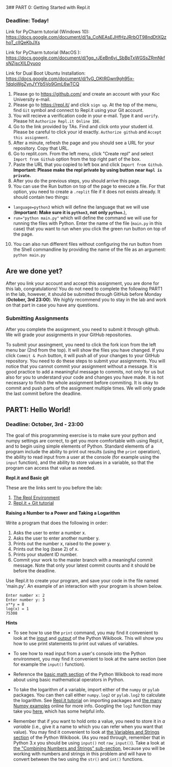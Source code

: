 3## PART 0: Getting Started with Repl.it
### Deadline: Today!


Link for PyCharm tutorial (Windows 10):
https://docs.google.com/document/d/1a_CoNEAsEJHfHzJRrbOT98ndDtXQzhoT_cllQeKbJXs

Link for PyCharm tutorial (MacOS
):
https://docs.google.com/document/d/1gq_rJEeBn6vj_SbBpTxWGSsZRmNkfsNZjscXILDyuoo

Link for Dual Boot Ubuntu Installation: 
https://docs.google.com/document/d/1vG_OKtRGwn9gh95x-1dqloWgZynJYYb5Vo9GmL6wTCQ

1. Please go to https://github.com/ and create an account with your Koc University e-mail.
2. Please go to https://repl.it/ and click `sign up`. At the top of the menu, find `Git` symbol and connect to Repl.it using your Git account.
3. You will recieve a verification code in your e-mail. Type it and `verify`. Please hit `Authorize Repl.it Online IDE`.
4. Go to the link provided by TAs. Find and click onto your student id. Please be careful to click your id exactly. `Authorize github` and `Accept this assignment`.
5. After a minute, refresh the page and you should see a URL for your repository. Copy that URL.
6. Go to replit.com. From the left menu, click "Create repl" and select `Import from Github` option from the top right part of the box. 
7. Paste the URL that you copied to left box and click `Import from Github`. **Important: Please make the repl private by using button near `Repl is private`.**
8. After you do the previous steps, you should arrive this page.
9. You can use the Run button on top of the page to execute a file. For that option, you need to create a `.replit` file if it does not exists already. It should contain two things: 
- `language=python3` which will define the language that we will use (**Important: Make sure it is `python3`, not only `python`.**), 
- `run="python main.py"` which will define the command we will use for running the files with Python. Enter the name of the file (`main.py` in this case) that you want to run when you click the green run button on top of the page.
10. You can also run different files without configuring the run button from the Shell commandline by providing the name of the file as an argument: `python main.py`

## Are we done yet?

After you link your account and accept this assignment, you are done for this lab, congratulations! You do not need to complete the following PART1 in the lab, however, it should be submitted through GitHub before Monday (**October, 3rd 23:00**). We *highly* recommend you to stay in the lab and work on that part in case you have any questions.

### Submitting Assignments

After you complete the assignment, you need to submit it through github. We will grade your assignments in your GitHub repositories. 


To submit your assingment, you need to click the fork icon from the left menu bar (2nd from the top). It will show the files you have changed. If you click `Commit & Push` button, it will push all of your changes to your GitHub repository. You need to do these steps to submit your assignments. You will notice that you cannot commit your assignment without a message. It is good practice to add a meaningful message to commits, not only for us but also for you to understand your code and changes you have made. It is not necessary to finish the whole assignment before commiting. It is okay to commit and push parts of the assignment multiple times. We will only grade the last commit before the deadline.


## PART1: Hello World!
### Deadline: October, 3rd  - 23:00

The goal of this programming exercise is to make sure your python and numpy settings are correct, to get you more comfortable with using Repl.it, and to begin using simple elements of Python. Standard elements of a program include the ability to print out results (using the `print` operation), the ability to read input from a user at the console (for example using the `input` function), and the ability to store values in a variable, so that the program can access that value as needed.

**Repl.it and Basic git**

These are the links sent to you before the lab:
1. [The Repl Environment](https://docs.repl.it/misc/quick-start#the-repl-environment)
2. [Repl.it + Git tutorial](https://repl.it/talk/learn/Replit-Git-Tutorial/23331)


**Raising a Number to a Power and Taking a Logarithm**

Write a program that does the following in order:

1. Asks the user to enter a number x.
2. Asks the user to enter another number y.
3. Prints out the number x, raised to the power y.
4. Prints out the log (base 2) of x.
5. Prints your student ID number.
6. Commit your work to the master branch with a meaningful commit message. Note that only your latest commit counts and it should be before the deadline.

Use Repl.it to create your program, and save your code in the file named 'main.py'. An example of an interaction with your program is shown below.

```
Enter number x: 2
Enter number y: 3
x**y = 8
log(x) = 1
75308
```

**Hints**

* To see how to use the `print` command, you may find it convenient to look at the [input](https://en.wikibooks.org/wiki/Non-Programmer%27s_Tutorial_for_Python_3/Hello,_World) and [output](https://en.wikibooks.org/wiki/Learning_Python_3_with_the_Linkbot/Who_Goes_There%3F) of the Python Wikibook. This will show you how to use print statements to print out values of variables.

* To see how to read input from a user's console into the Python environment, you may find it convenient to look at the same section (see for example the `input()` function).

* Reference the [basic math section](https://en.wikibooks.org/wiki/Python_Programming/Basic_Math) of the Python Wikibook to read more about using basic mathematical operators in Python.

* To take the logarithm of a variable, import either of the `numpy` or `pylab` packages. You can then call either `numpy.log2` or `pylab.log2` to calculate the logarithm. See [Repl.it tutorial](https://docs.repl.it/misc/quick-start#the-repl-environment) on importing packages and [the many Numpy examples](https://scipy.github.io/old-wiki/pages/Numpy_Example_List_With_Doc.html#log2.28.29) online for more info. Googling the `log2` function may take you [here](http://docs.scipy.org/doc/numpy/reference/generated/numpy.log2.html), which has some helpful info.

* Remember that if you want to hold onto a value, you need to store it in *a variable* (i.e., give it a name to which you can refer when you want that value). You may find it convenient to look at [the Variables and Strings section](https://en.wikibooks.org/wiki/Python_Programming/Variables_and_Strings) of the Python Wikibook. (As you read through, remember that in Python 3.x you should be using `input()` not `raw_input()`). Take a look at [the "Combining Numbers and Strings" sub-section](https://en.wikibooks.org/wiki/Python_Programming/Variables_and_Strings#Combining_Numbers_and_Strings), because you will be working with numbers and strings in this problem and will have to convert between the two using the `str()` and `int()` functions.
